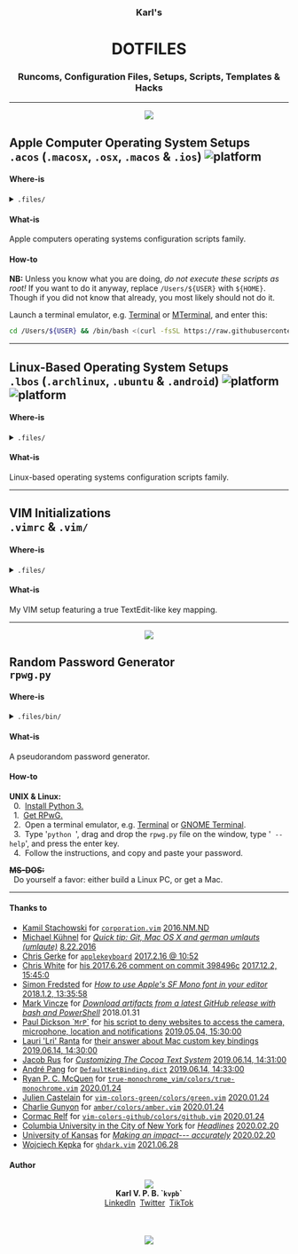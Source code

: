 <h3 align='center'><b>Karl's</b></h3>
<h1 align='center'><b>DOTFILES</b></h1>
<h3 align='center'><b>Runcoms, Configuration Files, Setups, Scripts, Templates & Hacks</b></h3>

---

<p align='center'><a href=''><img src='https://gistcdn.githack.com/kvpb/807924c1f72cc407d798f22431559f3d/raw/e7828591fe13bb451b05ea0512d67f19e6c8fdb6/macospackagemanager.svg'></a></p>

## **Apple Computer Operating System Setups**<br>`.acos` (`.macosx`, `.osx`, `.macos` & `.ios`) ![platform](https://gistcdn.githack.com/kvpb/ed57eb3a03f2b5338fbede97e7cf296b/raw/ea6556bb04f592433023533ddbd931cc7d23e92b/apple-F6F6F6D5E1ED1E72F21AD5FD-madeona-1AD5FD1E72F2-mac-F6F6F6D5E1ED.svg)

#### Where-is
<details><summary><code>.files/</code></summary>

- [x] `.acos`
- [ ] `.macosx104`
- [ ] `.macosx106`
- [x] `.osx109`
- [x] `.macos11`
- [ ] `.ios`
</details>

#### What-is

Apple computers operating systems configuration scripts family.

#### How-to

**NB:** Unless you know what you are doing, _do not execute these scripts as root!_ If you want to do it anyway, replace `/Users/${USER}` with `${HOME}`. Though if you did not know that already, you most likely should not do it.

Launch a terminal emulator, e.g. [Terminal](https://web.archive.org/web/20190326164259/https://support.apple.com/guide/terminal/welcome/mac) or [MTerminal](https://web.archive.org/web/20141020160524/http://cydia.saurik.com/package/com.officialscheduler.mterminal/), and enter this:

```sh
cd /Users/${USER} && /bin/bash <(curl -fsSL https://raw.githubusercontent.com/kvpb/.files/master/.acos)
```

---

## **Linux-Based Operating System Setups**<br>`.lbos` (`.archlinux`, `.ubuntu` & `.android`) ![platform](https://gistcdn.githack.com/kvpb/ed57eb3a03f2b5338fbede97e7cf296b/raw/ea6556bb04f592433023533ddbd931cc7d23e92b/ubuntu-F6F6F6D5E1ED1E72F21AD5FD-madeona-1AD5FD1E72F2-linuxbox-F6F6F6D5E1ED.svg) ![platform](https://gistcdn.githack.com/kvpb/ed57eb3a03f2b5338fbede97e7cf296b/raw/ea6556bb04f592433023533ddbd931cc7d23e92b/android-F6F6F6D5E1ED1E72F21AD5FD-madeonan-1AD5FD1E72F2-androidphone-F6F6F6D5E1ED.svg)

#### Where-is
<details><summary><code>.files/</code></summary>

- [ ] `.lbos`
- [ ] `.archlinux`
- [x] `.ubuntu`
- [ ] `.android`
</details>

#### What-is

Linux-based operating systems configuration scripts family.

<!--#### How-to

**NB:** Unless you know what you are doing, _do not execute these scripts as root!_ If you want to do it anyway, replace `/home/${USER}` with `${HOME}`.

Launch a terminal emulator, e.g. [GNOME Terminal](https://terminator-gtk3.readthedocs.io/en/latest/), [Terminator](https://terminator-gtk3.readthedocs.io/en/latest/) or [Terminal Emulator for Android](https://play.google.com/store/apps/details?id=jackpal.androidterm), and enter this:

```sh
cd /home/${USER} && wget -qO- https://raw.githubusercontent.com/kvpb/.files/master/.lbos | bash -s -- -v -v
```
-->
---

## **VIM Initializations**<br>`.vimrc` & `.vim/`

#### Where-is
<details><summary><code>.files/</code></summary>

- [x] `.vim/`
- [x] `.vimrc`
<!--- [x] `.bashrc` required as 'dependency'
- [x] `.aliases` required as 'dependency'
--></details>

#### What-is

My VIM setup featuring a true TextEdit-like key mapping.

---

<p align='center'><a href='https://github.com/kvpb/.files/blob/master/bin/rpwg.py'><img src='https://gistcdn.githack.com/kvpb/c9d1aa35c62862e73c50836dc49dbc66/raw/5c32c06d72b0169b6ed688efdd99d1d3d6d2eb31/rpwg.svg'></a></p>

## **Random Password Generator**<br>`rpwg.py`

#### Where-is
<details><summary><code>.files/</code><code>bin/</code></summary>

- [x] `rpwg.py`
</details>

#### What-is

A pseudorandom password generator.

#### How-to

**UNIX & Linux:**  
&nbsp;&nbsp;0.&nbsp;&nbsp;[Install Python 3.](https://wiki.python.org/moin/BeginnersGuide/Download)  
&nbsp;&nbsp;1.&nbsp;&nbsp;[Get RPwG.](https://github.com/kvpb/rpwg/releases/tag/1.10)  
&nbsp;&nbsp;2.&nbsp;&nbsp;Open a terminal emulator, e.g. [Terminal](https://web.archive.org/web/20190326164259/https://support.apple.com/guide/terminal/welcome/mac) or [GNOME Terminal](https://web.archive.org/web/20130207013917/http://help.gnome.org/users/gnome-terminal/stable/).  
&nbsp;&nbsp;3.&nbsp;&nbsp;Type '`python `', drag and drop the `rpwg.py` file on the window, type '` --help`', and press the enter key.  
&nbsp;&nbsp;4.&nbsp;&nbsp;Follow the instructions, and copy and paste your password.

~~**MS-DOS:**~~  
&nbsp;&nbsp;Do yourself a favor: either build a Linux PC, or get a Mac.

---
<!--
## **Karl's Notetaking System**
-->
<!--<p align='center'><a=href='https://github.com/kvpb/.files/raw/master/notetakingsystem.docx'><img src='https://gist.githack.com/kvpb/d09c287b1d3c8e77bb9897db657938d4/raw/54cdac0b8ffad36d9ade790cfa53d138c6867412/karlbertinsscratchingsystemfrontcover.svg'></a>-->
<!--
#### Where-is
<details><summary><code>.files/</code></summary>

- [x] `flashcardsstructures.docx`
- [x] `uenctcnyyyymmdd.docx`
- [x] `Forename_Surname_UEN_GN_Fiche_de_lecture.docx`
- [x] `Forename_Surname_UEN_GN_Memoire.docx`
- [x] `notetakingstructures.docx`
- [x] `notetakingsystem.docx`
- [x] `name.docx`
</details>

#### What-is

The scratching system I built at university for better cleaner faster note-taking. This read-me has been written following these guidelines.

**NB:** If you have any suggestion to improve it, feel free to jump in, express yourself, let loose--- open an issue or contact me. You're always welcome.

---
-->
#### Thanks to

* [Kamil Stachowski](https://www.vim.org/account/profile.php?user_id=15489) for [`corporation.vim`](https://www.vim.org/scripts/download_script.php?src_id=9465) [2016.NM.ND](https://web.archive.org/web/20200208141740/https://www.vim.org/scripts/download_script.php?src_id=9465)
* [Michael Kühnel](http://michael-kuehnel.de/) for [_Quick tip: Git, Mac OS X and german umlauts (umlaute)_](https://web.archive.org/web/20141206131949/https://michael-kuehnel.de/git/2014/11/21/git-mac-osx-and-german-umlaute.html) [8.22.2016](https://github.com/mischah/dotfiles/commit/f2ab1a8bb27a6dc944e2abd991f499e7928aef0d)
* [Chris Gerke](https://www.linkedin.com/in/chrisgerke) for [`applekeyboard`](https://gist.githubusercontent.com/cgerke/e5500f93cd5edf05084c/raw/18c4513d662ffc636eba56f854b5e3b817c4bf51/applekeyboard) [2017.2.16 @ 10:52](https://gist.github.com/cgerke/e5500f93cd5edf05084c/18c4513d662ffc636eba56f854b5e3b817c4bf51)
* [Chris White](https://github.com/christopherdwhite) for [his 2017.6.26 comment on commit 398496c](https://github.com/mathiasbynens/dotfiles/commit/398496c2372d65c0e6770d02b0c5b49c0d636f31#comments) [2017.12.2, 15:45:0](https://github.com/mathiasbynens/dotfiles/commit/398496c2372d65c0e6770d02b0c5b49c0d636f31#commitcomment-22753491)
* [Simon Fredsted](https://simonfredsted.com/) for [_How to use Apple's SF Mono font in your editor_](https://web.archive.org/web/20190317135558/https://simonfredsted.com/1438) [2018.1.2, 13:35:58](https://web.archive.org/save/https://simonfredsted.com/1438)
* [Mark Vincze](https://blog.markvincze.com) for [_Download artifacts from a latest GitHub release with bash and PowerShell_](https://web.archive.org/web/20180131223312/https://blog.markvincze.com/download-artifacts-from-a-latest-github-release-in-sh-and-powershell/) 2018.01.31
* [Paul Dickson \``MrP`\`](https://web.archive.org/web/20180921074452/https://www.jamf.com/jamf-nation/users/9931/mrp) for [his script to deny websites to access the camera, microphone, location and notifications](https://www.jamf.com/jamf-nation/discussions/26028/programatic-configuration-of-safari-11-websites-preferences-tab#responseChild157039) [2019.05.04, 15:30:00](https://web.archive.org/web/20190504131334/https://www.jamf.com/jamf-nation/discussions/26028/programatic-configuration-of-safari-11-websites-preferences-tab#responseChild157039)
* [Lauri 'Lri' Ranta](http://lri.me/) for [their answer about Mac custom key bindings](https://web.archive.org/web/20130203125715/https://superuser.com/questions/463456/how-to-configure-keyboard-shortcuts-for-special-characters-on-os-x#463517) [2019.06.14, 14:30:00](https://web.archive.org/web/20190614130455/https://superuser.com/questions/463456/how-to-configure-keyboard-shortcuts-for-special-characters-on-os-x#463517)
* [Jacob Rus](https://www.hcs.harvard.edu/~jrus/) for [_Customizing The Cocoa Text System_](https://web.archive.org/web/20060412153805/http://www.hcs.harvard.edu/~jrus/Site/Cocoa%20Text%20System.html) [2019.06.14, 14:31:00](https://web.archive.org/web/20190614131351/http://www.hcs.harvard.edu/~jrus/Site/Cocoa%20Text%20System.html)
* [André Pang](http://algorithm.com.au) for [`DefaultKetBinding.dict`](https://web.archive.org/web/20041104054838/http://www.algorithm.com.au/files/mac_os_x/DefaultKeyBinding.dict) [2019.06.14, 14:33:00](https://web.archive.org/web/20190614132419/http://algorithm.com.au/blog/files/54a269e385916faedf9560b7fd97a50c-279.html)
* [Ryan P. C. McQuen](https://ryanpcmcquen.org/) for [`true-monochrome_vim/colors/true-monochrome.vim`](https://raw.githubusercontent.com/ryanpcmcquen/true-monochrome_vim/master/colors/true-monochrome.vim) [2020.01.24](https://github.com/ryanpcmcquen/true-monochrome_vim/commit/e1bcbcf9deca4527ed19bb5cb1ed10fe1cd6b9e8#diff-9fb420887ac445c338b9ea01e7d7ed4b)
* [Julien Castelain](http://julien.js.org/) for [`vim-colors-green/colors/green.vim`](https://raw.githubusercontent.com/julien/vim-colors-green/master/colors/green.vim) [2020.01.24](https://github.com/julien/vim-colors-green/commit/c2ab216a1f8e9d15ddf25135200048326a76394b#diff-d8165931f5472490634f50524de08eca)
* [Charlie Gunyon](http://charlieg.net/) for [`amber/colors/amber.vim`](https://raw.githubusercontent.com/camgunz/amber/master/colors/amber.vim) [2020.01.24](https://github.com/camgunz/amber/commit/23d8e7a53e39e31c01c4fc1e353d95781fa08e49#diff-b3098a38cdf626efc0cc5ddbb858c1c4)
* [Cormac Relf](https://github.com/cormacrelf) for [`vim-colors-github/colors/github.vim`](https://raw.githubusercontent.com/cormacrelf/vim-colors-github/master/colors/github.vim) [2020.01.24](https://github.com/cormacrelf/vim-colors-github/commit/acb712c76bb73c20eb3d7e625a48b5ff59f150d0#diff-451fb194f8486978732fecc575e54723)
* [Columbia University in the City of New York](https://www.columbia.edu/) for [_Headlines_](https://web.archive.org/web/20041108032317/http://www.columbia.edu/itc/journalism/isaacs/client_edit/Headlines.html) [2020.02.20](http://www.columbia.edu/itc/journalism/isaacs/client_edit/Headlines.html)
* [University of Kansas](https://www.ku.edu/) for [_Making an impact--- accurately_](https://web.archive.org/web/20060904173706/https://web.ku.edu/~edit/heads.html) [2020.02.20](https://web.ku.edu/~edit/heads.html)
* [Wojciech Kępka](https://wkepka.dev/) for [`ghdark.vim`](https://raw.githubusercontent.com/wojciechkepka/vim-github-dark/master/colors/ghdark.vim) [2021.06.28](https://github.com/wojciechkepka/vim-github-dark/commit/c3eca592f8f6ed9fb7c0cebe1ad8be6c63775571#diff-2abd43c7b1fb004df78d81ffe810b181fba9c88cfcd8ce15403ccb8e4e396e2e)

#### Author

<p align='center'><a href='http://kvpb.co'><img src='https://gistcdn.githack.com/kvpb/c80594e9079e857c55c36dec49a1a2d7/raw/eec54d5821dc092ad910635141c4e4feebf07565/kvpbssymbol.svg'></a><br>
<b>Karl V. P. B. `<code>kvpb</code>`</b><br>
<a href='https://www.linkedin.com/in/karlbertin'>LinkedIn</a>&nbsp;&nbsp;<a href='https://twitter.com/kvpbx'>Twitter</a>&nbsp;&nbsp;<a href='https://vm.tiktok.com/ZSwAmcFh/'>TikTok</a><br>
<br>
<br>
<br>
<img src='https://gistcdn.githack.com/kvpb/f5f75716dd024cc48f8dc28176c0b642/raw/e5344bebf926b378faeb208724ae97f4e06639ca/kvpbsesrbrating.svg'></p>